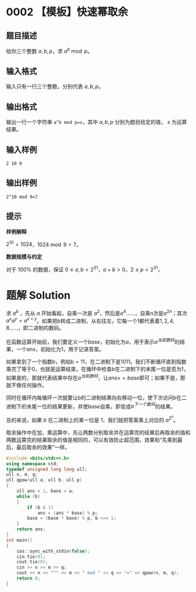 # 0002 【模板】快速幂取余

## 题目描述

给你三个整数 $a,b,p$，求 $a^b \bmod p$。

## 输入格式

输入只有一行三个整数，分别代表 $a,b,p$。

## 输出格式

输出一行一个字符串 `a^b mod p=s`，其中 $a,b,p$ 分别为题目给定的值， $s$ 为运算结果。

## 输入样例

```
2 10 9
```

## 输出样例

```
2^10 mod 9=7
```

## 提示

**样例解释**

$2^{10} = 1024$，$1024 \bmod 9 = 7$。

**数据规模与约定**

对于 $100\%$ 的数据，保证 $0\le a,b < 2^{31}$，$a+b>0$，$2 \leq p \lt 2^{31}$。

# 题解 Solution

求 $a^b$ ，先从 $a$ 开始看起，自乘一次是 $a^2$，然后是$a^4$……，自乘$n$次是$a^{2n}$；其次$a^xa^y=a^{x+y}$。如果把$b$转成二进制，从右往左，它每一个$1$都代表着$1,2,4,8$……，即二进制的数码。

在函数运算开始前，我们要定义一个$base$，初始化为$a$，用于表示$a^{当前数码}$的结果，一个$ans$，初始化为$1$，用于记录答案。

如果拿到了一个指数$b$，例如$b=11$，在二进制下是$1011$。我们不断循环直到指数乘完了等于$0$，也就是运算结束，在循环中检查$b$在二进制下的末尾一位是否为$1$，如果是的，那就代表结果中存在$a^{当前数码}$，让$ans×=base$即可；如果不是，那就不做任何操作。

同时在循环内每循环一次就要让$b$的二进制结果向右移动一位，使下次访问$b$在二进制下的末尾一位的结果更新，并使$base$自乘，即变成$a^{下一个数码}$的结果。

总的来说，如果 $b$ 在二进制上的某一位是 $1$，我们就把答案乘上对应的 $a^{2^{n}}$。

取余操作中在加，乘运算中，先让两数分别取余并在运算完的结果后再取余的值和两数运算完的结果取余的值是相同的，可以有效防止超范围，效果和“先乘到最后，最后取余的效果”一样。

```c++
#include <bits/stdc++.h>
using namespace std;
typedef unsigned long long ull;
ull n, m, q;
ull qpow(ull a, ull b, ull p)
{
    ull ans = 1, base = a;
    while (b)
    {
        if (b & 1)
            ans = (ans * base) % p;
        base = (base * base) % p, b >>= 1;
    }
    return ans;
}
int main()
{
    ios::sync_with_stdio(false);
    cin.tie(0);
    cout.tie(0);
    cin >> n >> m >> q;
    cout << n << "^" << m << " mod " << q << "=" << qpow(n, m, q);
    return 0;
}
```